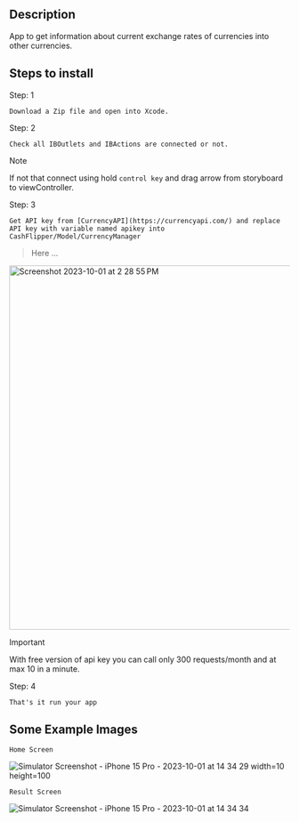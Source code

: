 ## Description

App to get information about current exchange rates of currencies into other currencies.

## Steps to install

Step: 1

`Download a Zip file and open into Xcode.`

Step: 2

`Check all IBOutlets and IBActions are connected or not.`

> [!NOTE]
> If not that connect using hold `control key` and drag arrow from storyboard to viewController.

Step: 3

`Get API key from [CurrencyAPI](https://currencyapi.com/) and replace API key with variable named apikey into CashFlipper/Model/CurrencyManager`
> Here ...
<img width="655" alt="Screenshot 2023-10-01 at 2 28 55 PM" src="https://github.com/harshboghara2004/CashFlipper/assets/104019887/da093081-a759-4e1e-a1f5-16667de6c95d">

> [!IMPORTANT]
> With free version of api key you can call only 300 requests/month and at max 10 in a minute.

Step: 4

`That's it run your app`

## Some Example Images

`Home Screen `

![Simulator Screenshot - iPhone 15 Pro - 2023-10-01 at 14 34 29 width=10 height=100](https://github.com/harshboghara2004/CashFlipper/assets/104019887/7378c8bc-d19f-4ca5-ad88-3e099cc421eb)

`Result Screen`

![Simulator Screenshot - iPhone 15 Pro - 2023-10-01 at 14 34 34](https://github.com/harshboghara2004/CashFlipper/assets/104019887/c6079720-48f5-493d-bfba-b1b15281e26e)

